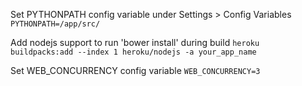 

Set PYTHONPATH config variable under Settings > Config Variables `PYTHONPATH=/app/src/`

Add nodejs support to run 'bower install' during build `heroku buildpacks:add --index 1 heroku/nodejs -a your_app_name`

Set WEB_CONCURRENCY config variable `WEB_CONCURRENCY=3`